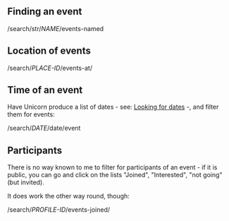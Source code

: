 ## Finding an event ##

/search/str/*NAME*/events-named

## Location of events ##

/search/*PLACE-ID*/events-at/

## Time of an event ##

Have Unicorn produce a list of dates - see: [Looking for dates](Looking-for-dates) -, and filter them for events:

/search/*DATE*/date/event

## Participants ##

There is no way known to me to filter for participants of an event - if it is public, you can go and click on the lists "Joined", "Interested", "not going" (but invited). 

It does work the other way round, though: 

/search/*PROFILE-ID*/events-joined/
